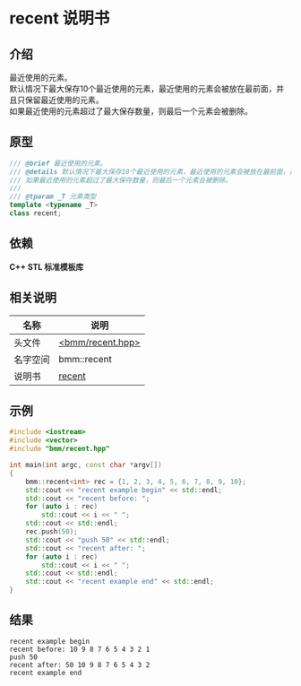 # recent 说明书

## 介绍

最近使用的元素。  
默认情况下最大保存10个最近使用的元素，最近使用的元素会被放在最前面，并且只保留最近使用的元素。  
如果最近使用的元素超过了最大保存数量，则最后一个元素会被删除。

## 原型

```c++
/// @brief 最近使用的元素。
/// @details 默认情况下最大保存10个最近使用的元素，最近使用的元素会被放在最前面，并且只保留最近使用的元素。 \n
/// 如果最近使用的元素超过了最大保存数量，则最后一个元素会被删除。
///
/// @tparam _T 元素类型
template <typename _T>
class recent;
```

## 依赖

**C++ STL 标准模板库**

## 相关说明

|名称|说明|
|--|--|
|头文件|[<bmm/recent.hpp>](/bmm/recent.hpp)|
|名字空间|bmm::recent|
|说明书|[recent](/doc/manual/recent.md)|

## 示例

```c++
#include <iostream>
#include <vector>
#include "bmm/recent.hpp"

int main(int argc, const char *argv[])
{
    bmm::recent<int> rec = {1, 2, 3, 4, 5, 6, 7, 8, 9, 10};
    std::cout << "recent example begin" << std::endl;
    std::cout << "recent before: ";
    for (auto i : rec)
        std::cout << i << " ";
    std::cout << std::endl;
    rec.push(50);
    std::cout << "push 50" << std::endl;
    std::cout << "recent after: ";
    for (auto i : rec)
        std::cout << i << " ";
    std::cout << std::endl;
    std::cout << "recent example end" << std::endl;
}
```

## 结果

```text
recent example begin
recent before: 10 9 8 7 6 5 4 3 2 1 
push 50
recent after: 50 10 9 8 7 6 5 4 3 2 
recent example end
```
